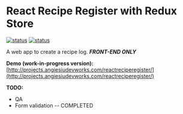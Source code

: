 # React Recipe Register with Redux Store 

[![status](https://img.shields.io/badge/testing-In%20QA-yellow.svg)](http://projects.angiesiudevworks.com/reactreciperegister/)
[![status](https://img.shields.io/badge/build-Work--In--Progress-orange.svg)](http://projects.angiesiudevworks.com/reactreciperegister/)

A web app to create a recipe log. ***FRONT-END ONLY***

**Demo (work-in-progress version):** [http://projects.angiesiudevworks.com/reactreciperegister/](http://projects.angiesiudevworks.com/reactreciperegister/)

**TODO:**
- QA
- Form validation -- COMPLETED
